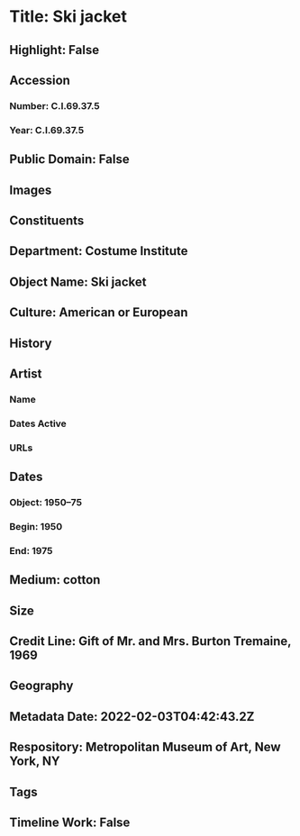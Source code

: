 # Title: Ski jacket
## Highlight: False
## Accession
### Number: C.I.69.37.5
### Year: C.I.69.37.5
## Public Domain: False
## Images
## Constituents
## Department: Costume Institute
## Object Name: Ski jacket
## Culture: American or European
## History
## Artist
### Name
### Dates Active
### URLs
## Dates
### Object: 1950–75
### Begin: 1950
### End: 1975
## Medium: cotton
## Size
## Credit Line: Gift of Mr. and Mrs. Burton Tremaine, 1969
## Geography
## Metadata Date: 2022-02-03T04:42:43.2Z
## Respository: Metropolitan Museum of Art, New York, NY
## Tags
## Timeline Work: False